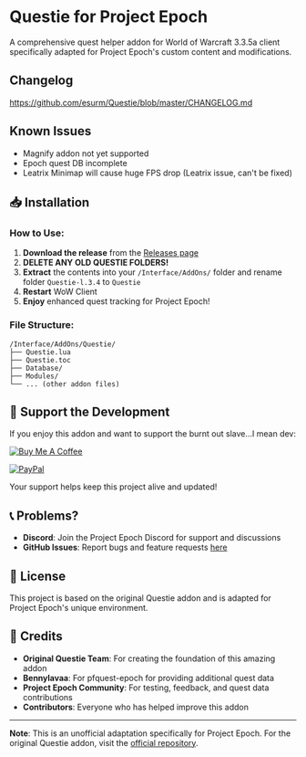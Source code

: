 # Questie for Project Epoch

A comprehensive quest helper addon for World of Warcraft 3.3.5a client specifically adapted for Project Epoch's custom content and modifications.

## Changelog

https://github.com/esurm/Questie/blob/master/CHANGELOG.md

## Known Issues

- Magnify addon not yet supported
- Epoch quest DB incomplete
- Leatrix Minimap will cause huge FPS drop (Leatrix issue, can't be fixed)

## 📥 Installation

### How to Use:

1. **Download the release** from the [Releases page](https://github.com/esurm/Questie/releases)
2. **DELETE ANY OLD QUESTIE FOLDERS!**
3. **Extract** the contents into your `/Interface/AddOns/` folder and rename folder `Questie-l.3.4` to `Questie`
4. **Restart** WoW Client
5. **Enjoy** enhanced quest tracking for Project Epoch!

### File Structure:
```
/Interface/AddOns/Questie/
├── Questie.lua
├── Questie.toc
├── Database/
├── Modules/
└── ... (other addon files)
```

## 💖 Support the Development

If you enjoy this addon and want to support the burnt out slave...I mean dev:

[![Buy Me A Coffee](https://img.shields.io/badge/Buy%20Me%20A%20Coffee-Support-orange?style=flat-square&logo=buy-me-a-coffee)](https://buymeacoffee.com/surm)

[![PayPal](https://img.shields.io/badge/PayPal-Donate-blue?style=flat-square&logo=paypal)](https://paypal.me/mikolaas)

Your support helps keep this project alive and updated!

## 📞 Problems?

- **Discord**: Join the Project Epoch Discord for support and discussions
- **GitHub Issues**: Report bugs and feature requests [here](https://github.com/esurm/Questie/issues)


## 📄 License

This project is based on the original Questie addon and is adapted for Project Epoch's unique environment.

## 🙏 Credits

- **Original Questie Team**: For creating the foundation of this amazing addon
- **Bennylavaa**: For pfquest-epoch for providing additional quest data
- **Project Epoch Community**: For testing, feedback, and quest data contributions
- **Contributors**: Everyone who has helped improve this addon

---

**Note**: This is an unofficial adaptation specifically for Project Epoch. For the original Questie addon, visit the [official repository](https://github.com/Questie/Questie).
